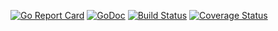 [![Go Report Card](https://goreportcard.com/badge/github.com/postfinance/vault)](https://goreportcard.com/report/github.com/postfinance/vault)
[![GoDoc](https://godoc.org/github.com/postfinance/vault?status.svg)](https://godoc.org/github.com/postfinance/vault)
[![Build Status](https://travis-ci.org/postfinance/vault.svg?branch=master)](https://travis-ci.org/postfinance/vault)
[![Coverage Status](https://coveralls.io/repos/github/postfinance/vault/badge.svg?branch=master)](https://coveralls.io/github/postfinance/vault?branch=master)


